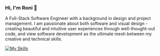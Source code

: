 ### Hi, I'm Roni 👋
A Full-Stack Software Engineer with a background in design and project management. I am passionate about both software and visual design - creating beautiful and intuitive user experiences through well-thought-out code, and view software development as the ultimate mesh between my creative and technical skills.

[![My Skills](https://skillicons.dev/icons?i=py,js,react,html,css,ts)](https://skillicons.dev)
<!--
<a href="https://github.com/anuraghazra/github-readme-stats">
  <img height=200 align="center" src="https://github-readme-stats.vercel.app/api?username=Ronid1&theme=transparent&custom_title=Stats&hide_rank=true&show_icons=true&include_all_commits=true&hide=stars,contribs" />
</a>
<a href="https://github.com/anuraghazra/convoychat">
  <img height=200 align="center" src="https://github-readme-stats.vercel.app/api/top-langs?username=Ronid1&theme=transparent&layout=compact&langs_count=8&card_width=320&size_weight=0.5&count_weight=0.5" />
</a>
-->
